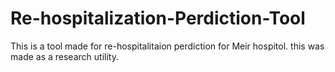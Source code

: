 # Re-hospitalization-Perdiction-Tool
This is a tool made for re-hospitalitaion perdiction for Meir hospitol. this was made as a research utility. 
